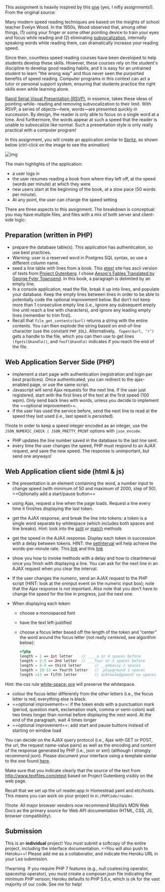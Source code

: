 This assignment is heavily inspired by this [one](http://nifty.stanford.edu/2015/posera-speed-reader/speed_reader.html) (yes, I nifty assignments!). From the original source:

Many modern speed reading techniques are based on the insights of school teacher Evelyn Wood. In the 1950s, Wood observed that, among other things, (1) using your finger or some
other pointing device to train your eyes and focus while reading and (2) eliminating [subvocalization](http://en.wikipedia.org/wiki/Subvocalization), internally speaking words while reading them, can dramatically increase your reading speed.

Since then, countless speed reading courses have been developed to help students develop these skills. However, these courses rely on the student's discipline to develop good reading habits, and it is easy for an untrained student to learn &quot;the wrong way&quot; and thus never seen the purported benefits of speed reading. Computer programs in this context can act a tutor or personal support system, ensuring that students practice the right skills even while learning
alone.

[Rapid Serial Visual Presentation (RSVP)](http://en.wikipedia.org/wiki/Rapid_Serial_Visual_Presentation), in essence, takes these ideas of pointing-while- reading and removing subvocalization to their limit. With RSVP, a series of objects—here, words—are
presented quickly in succession. By design, the reader is only able to focus on a single word at a time. And furthermore, the words appear at such a speed that the reader is unable to
subvocalize like normal. Such a presentation style is only really practical with a computer program!

In this assignment, you will create an application similar to [Spritz](http://spritzinc.com/), as shown below (ctrl-click on the
image to see the animation)

![img](https://lh5.googleusercontent.com/3OOD_gFjbU-TJ4oXCSz9JXVMy6mottevDQ1fDftk-g6_wGV-MDVxtJHiEF8fCC6dYC_n9fKDnBZ_U9Qb0Dwfnf9eJdgXkoSKWZ_W0NF682hdcJcqIZwTzfaxKLxq_NrOkpK6rEsi3e7fjAxFdg)

The main highlights of the application:

- a user logs in
- the user resumes reading a book from where they left off, at the speed (words per minute) at which  they were 
- new users start at the beginning of the book, at a slow pace (50 words per minute). 
- At any point, the user can change the speed setting 

There are three aspects to this assignment. The breakdown is conceptual: you may have multiple files, and files with a mix of both server and client-side logic:

## Preparation (written in PHP)

- prepare the database table(s). This application has authentication, so use best practices. 
- Warning: user is a reserved word in Postgres SQL syntax, so use a different column name.
- seed a line table with lines from a book. This [etext](http://www.textfiles.com/etext/) site has ascii version of texts from [Project Gutenberg](https://www.gutenberg.org/). I chose [Aesop's Fables Translated by George Fyler Townsend](http://www.textfiles.com/etext/FICTION/aesop11.txt). In this book, a paragraph is delimited by an empty line.
- In a console application, read the file, break it up into lines, and populate your database. Keep the empty lines between lines in order to be able to potentially code the optional improvement below. But don’t not keep more than 1 consecutive empty line (i.e., ignore any subsequent empty line until reach a line with characters), and ignore any leading empty lines (remember to trim first).
- Recall that `file_get_contents($url)` returns a string with the entire contents. You can then explode the string based on end-of-line character (use the constant `PHP_EOL`). Alternatively, ` fopen($url, ‘r’)` gets a handle to the file, which you can then use to get lines `(fgets($handle))`, and `feof($handle)` indicates if you reach the end of the file.

## Web Application Server Side (PHP)

- implement a start page with authentication (registration and login per best practices). Once authenticated, you can redirect to the ajax-enabled page, or use the same script.
- Javascript will send Ajax requests for the next line. If the user just registered, start with the first lines of the text at the first speed (100 wpm). Only send back lines with words, unless you decide to implement the ==optional improvement==.
- if the user has used the service before, send the next line to read at the speed they last used (i.e., last speed is persisted). 

!!!note
    In order to keep a speed integer encoded as an integer, use the `JSON_NUMERIC_CHECK | JSON_PRETTY_PRINT` options with `json_encode`.
- PHP updates the line number saved in the database to the last line sent.
- every time the user changes the speed, PHP must respond to an AJAX request, and save the new speed. The response is unimportant, but send one anyways!

## Web Application client side (html & js)

- the presentation is an element containing the word, a number input to change speed (with minimum of 50 and maximum of 2000, step of 50). ==Optionally add a start/pause button==

- using Ajax, request a line when the page loads. Request a line every time it finishes displaying the last token. 

- get the AJAX response, and break the line into tokens: a token is a single word separate by whitespace (which includes both spaces and line breaks). Hint: look into the [split](https://developer.mozilla.org/en-US/docs/Web/JavaScript/Reference/Global_Objects/String/split) or [match](https://developer.mozilla.org/en-US/docs/Web/JavaScript/Reference/Global_Objects/String/match) methods 

- get the speed in the AJAX response. Display each token in succession with a delay between tokens. HINT: the [setInterval](https://developer.mozilla.org/en-US/docs/Web/API/WindowOrWorkerGlobalScope/setInterval) will help achieve the words-per-minute rate. This [link](https://stackoverflow.com/questions/4548034/create-a-pause-inside-a-while-loop-in-javascript) and this [link](https://stackoverflow.com/questions/8421998/setinterval-with-loop-time) 

- show you how to invoke methods with a delay and how to clearInterval once you finish with displaying a line. You can ask for the next line in an AJAX request when you clear the interval.

- If the user changes the numeric, send an AJAX request to the PHP script (HINT: look at the oninput event on the numeric input box); note that the Ajax response is not important. Also note that you don’t have to change the speed for the line in progress, just the next one.

- When displaying each token:

  - choose a monospaced font

  - have the text left-justified

  - choose a focus letter based off the length of the token and “center” the word around the focus letter (not really centered, see algorithm below): 

    ```php
    <?php
    length = 1 => 1st letter    // ____a or 4 spaces before 
    length = 2-5 => 2nd letter  // ___four or 3 spaces before
    length = 6-9 => third letter      // __embassy 2 spaces
    length = 10-13 => fourth letter   // _playground 1 spaces
    length >13 => fifth letter        // acknowledgement no spaces
    ```

Hint: the css rule [white-space: pre](https://developer.mozilla.org/en-US/docs/Web/CSS/white-space) will preserve the whitespace.

* colour the focus letter differently from the other letters (i.e., the focus letter is red, everything else is black. 
* ==optional improvement==: if the token ends with a punctuation mark (period, question mark, exclamation mark, comma or semi-colon) wait two times longer than normal before displaying the next word. At the end of the paragraph, wait 4 times longer
* ==optional improvement==: add start and pause buttons instead of starting on window load

You can decide on the AJAX query protocol (i.e., Ajax with GET or POST, the url, the request name-value pairs) as well as the encoding and content of the response generated by PHP (i.e., json or xml) (although I strongly recommend json). Please document your interface using a template similar to the one found [here](https://gist.github.com/iros/3426278).

Make sure that you indicate clearly that the source of the text from http://www.textfiles.com/etext based on Project Gutenberg visibly on the web page.

Recall that we set up the url reader.app in Homestead.yaml and etc/hosts. This means you can work on your project in `H:/PHPCode/reader`.

!!!note
​	All major browser vendors now recommend Mozilla’s MDN Web Docs as the primary source for Web API documentation (HTML, CSS, JS, browser compatibility). 

## Submission

This is an **individual** project! You must submit a softcopy of the entire project, including the interface documentation. ==You will also push to Heroku==! Please add me as a collaborator, and indicate the Heroku URL in your Lea submission.

!!!warning
​	If you require PHP 7 features (e.g., null coalescing operator, spaceship operator), you must create a composer.json file indicating the minimum PHP version; Heroku defaults to PHP 5.6.x, which is ok for the vast majority of our code. See me for help! 